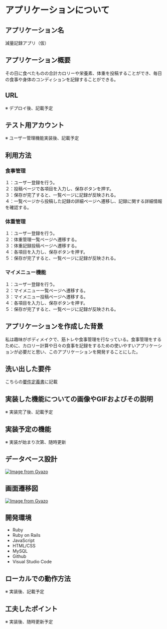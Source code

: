 # アプリケーションについて

## アプリケーション名	
  減量記録アプリ（仮）
## アプリケーション概要
  その日に食べたものの合計カロリーや栄養素、体重を投稿することができ、毎日の食事や身体のコンディションを記録することができる。
## URL
  ※ デプロイ後、記載予定
## テスト用アカウント
  ※ ユーザー管理機能実装後、記載予定
## 利用方法
### 食事管理
  １：ユーザー登録を行う。  
  ２：投稿ページで各項目を入力し、保存ボタンを押す。  
  ３：保存が完了すると、一覧ページに記録が反映される。  
  ４：一覧ページから投稿した記録の詳細ページへ遷移し、記録に関する詳細情報を確認する。  
### 体重管理
  １：ユーザー登録を行う。  
  ２：体重管理一覧ページへ遷移する。  
  ３：体重記録投稿ページへ遷移する。  
  ４：各項目を入力し、保存ボタンを押す。  
  ５：保存が完了すると、一覧ページに記録が反映される。  
### マイメニュー機能
  １：ユーザー登録を行う。  
  ２：マイメニュー一覧ページへ遷移する。  
  ３：マイメニュー投稿ページへ遷移する。  
  ４：各項目を入力し、保存ボタンを押す。  
  ５：保存が完了すると、一覧ページに記録が反映される。
## アプリケーションを作成した背景
  私は趣味がボディメイクで、筋トレや食事管理を行なっている。食事管理をするために、カロリー計算や日々の食事を記録をするための使いやすいアプリケーションが必要だと思い、このアプリケーションを開発することにした。
## 洗い出した要件
こちらの[要件定義書](1IKgBYdU9itBpVNo6cb4urZDtvRVYeDn5MKTrXzAaYRc/edit#gid=982722306)に記載
## 実装した機能についての画像やGIFおよびその説明
  ※ 実装完了後、記載予定
## 実装予定の機能
  ※ 実装が始まり次第、随時更新
## データベース設計
  [![Image from Gyazo](https://i.gyazo.com/1de4d7ad528afe723ba6100550fb5e14.png)](https://gyazo.com/1de4d7ad528afe723ba6100550fb5e14)
## 画面遷移図
  [![Image from Gyazo](https://i.gyazo.com/2f82b0fd3eef4b9f6a06df95213f8c9a.png)](https://gyazo.com/2f82b0fd3eef4b9f6a06df95213f8c9a)
## 開発環境	
  - Ruby
  - Ruby on Rails
  - JavaScript
  - HTML/CSS
  - MySQL
  - Github
  - Visual Studio Code
## ローカルでの動作方法
  ※ 実装後、記載予定
## 工夫したポイント
  ※ 実装後、随時更新予定